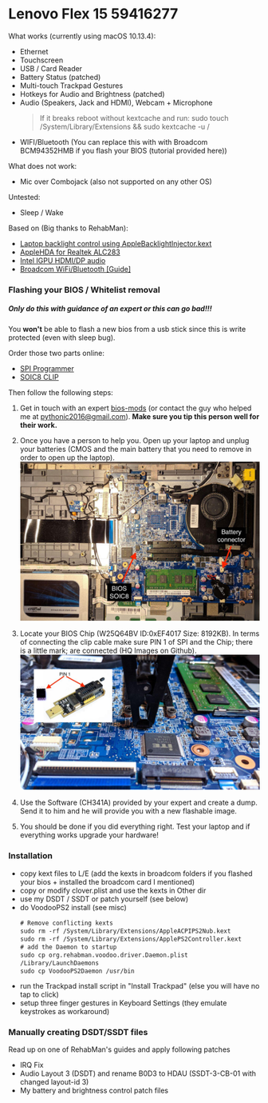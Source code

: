 # Lenovo Flex 15 59416277

What works (currently using macOS 10.13.4):
  - Ethernet
  - Touchscreen
  - USB / Card Reader
  - Battery Status (patched)
  - Multi-touch Trackpad Gestures
  - Hotkeys for Audio and Brightness (patched)
  - Audio (Speakers, Jack and HDMI), Webcam + Microphone
    > If it breaks reboot without kextcache and run: sudo touch /System/Library/Extensions && sudo kextcache -u /
  - WIFI/Bluetooth (You can replace this with with Broadcom BCM94352HMB if you flash your BIOS (tutorial provided here))

What does not work:
  - Mic over Combojack (also not supported on any other OS)

Untested:
  - Sleep / Wake

Based on (Big thanks to RehabMan):
  - [Laptop backlight control using AppleBacklightInjector.kext](https://www.tonymacx86.com/threads/guide-laptop-backlight-control-using-applebacklightinjector-kext.218222/)
  - [AppleHDA for Realtek ALC283](https://www.tonymacx86.com/threads/solved-help-fixing-applehda-for-realtek-alc283.165181/page-4)
  - [Intel IGPU HDMI/DP audio](https://www.tonymacx86.com/threads/guide-intel-igpu-hdmi-dp-audio-sandy-ivy-haswell-broadwell-skylake.189495/)
  - [Broadcom WiFi/Bluetooth [Guide]](https://www.tonymacx86.com/threads/broadcom-wifi-bluetooth-guide.242423/#post-1664577)

### Flashing your BIOS / Whitelist removal
##### Only do this with guidance of an expert or this can go bad!!!

You **won't** be able to flash a new bios from a usb stick since this is write protected (even with sleep bug).

Order those two parts online:
  - [SPI Programmer](http://www.ebay.de/itm/25-SPI-Serie-24-EEPROM-CH341A-BIOS-Writer-Routing-LCD-Flash-USB-Programmierer-S7/282248666466?_trksid=p2047675.c100011.m1850&_trkparms=aid%3D222007%26algo%3DSIC.MBE%26ao%3D1%26asc%3D42849%26meid%3D01ae9da74f4f4c93a1270e4bf7c08b36%26pid%3D100011%26rk%3D1%26rkt%3D3%26sd%3D141466709787)  
  - [SOIC8 CLIP](http://www.ebay.de/itm/SOIC8-SOP8-Flash-Chip-IC-Test-Clips-Socket-Adpter-BIOS-24-25-93-Programmer-MF/182230151497?_trksid=p2047675.c100011.m1850&_trkparms=aid%3D222007%26algo%3DSIC.MBE%26ao%3D1%26asc%3D42849%26meid%3D01ae9da74f4f4c93a1270e4bf7c08b36%26pid%3D100011%26rk%3D2%26rkt%3D3%26sd%3D141466709787)

Then follow the following steps:

1. Get in touch with an expert [bios-mods](www.bios-mods.com) (or contact the guy who helped me at pythonic2016@gmail.com). **Make sure you tip this person well for their work.**

2. Once you have a person to help you. Open up your laptop and unplug your batteries (CMOS and the main battery that you need to remove in order to open up the laptop).
  ![mobo](misc/images/lenovomod1.jpg)
3. Locate your BIOS Chip (W25Q64BV ID:0xEF4017 Size: 8192KB). In terms of connecting the clip cable make sure PIN 1 of SPI and the Chip; there is a little mark; are connected (HQ Images on Github).
  ![mobo2](misc/images/lenovomod2.jpg)

4. Use the Software (CH341A) provided by your expert and create a dump. Send it to him and he will provide you with a new flashable image.

5. You should be done if you did everything right. Test your laptop and if everything works upgrade your hardware!
### Installation
- copy kext files to L/E (add the kexts in broadcom folders if you flashed your bios + installed the broadcom card I mentioned)
- copy or modify clover.plist and use the kexts in Other dir
- use my DSDT / SSDT or patch yourself (see below)
- do VoodooPS2 install (see misc)
     ```
    # Remove conflicting kexts
    sudo rm -rf /System/Library/Extensions/AppleACPIPS2Nub.kext
    sudo rm -rf /System/Library/Extensions/ApplePS2Controller.kext
    # add the Daemon to startup
    sudo cp org.rehabman.voodoo.driver.Daemon.plist /Library/LaunchDaemons
    sudo cp VoodooPS2Daemon /usr/bin
    ```
- run the Trackpad install script in "Install Trackpad" (else you will have no tap to click)
- setup three finger gestures in Keyboard Settings (they emulate keystrokes as workaround)

### Manually creating DSDT/SSDT files
Read up on one of RehabMan's guides and apply following patches
- IRQ Fix
- Audio Layout 3 (DSDT) and rename B0D3 to HDAU (SSDT-3-CB-01 with changed layout-id 3)
- My battery and brightness control patch files
